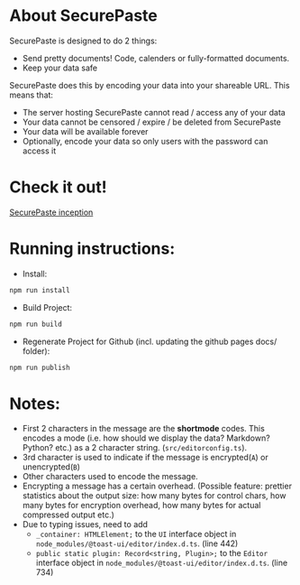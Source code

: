 # About SecurePaste

SecurePaste is designed to do 2 things:
- Send pretty documents! Code, calenders or fully-formatted documents.
- Keep your data safe

SecurePaste does this by encoding your data into your shareable URL. This means that:  
- The server hosting SecurePaste cannot read / access any of your data
- Your data cannot be censored / expire / be deleted from SecurePaste
- Your data will be available forever
- Optionally, encode your data so only users with the password can access it

# Check it out! 
[SecurePaste inception](https://choonkiatlee.github.io/securepaste/?CeBeJxdUTtPwzAQ3vMrPtQFpBYkRjbUESQQjwEhhqt9aSwcX+RzKPn3nAuUlM323ff0AtcbGQse2Y2Z70kLN83sgqDwrGGb2KMIvOASpQtpq1fNymDJY8hcymQjN/acip5gLZ6XcBRtzFkhGe0Y47RqJfdUinEdts+N5oZ5wCRjhqdCUGr/ufDCWmUVmwmcnHhzMEOEZN72V+0oM20i4/nh9hxPFdMzpQqncgWY3FPHUM4fnNGJlko1F3OUkhQYjccFyDlWBaUJ0v5JGs3LQf4HsTEsJ5XMFcifQ8hsB3v2HLmmbrP0R13PWXYhxrpMHxTiPoLVxebStu6GEiSRdbj8zs/zvgSS4oRRa9m7UDoLyxhIdSfZV3u/MUJpmgXWHbt3O8O+/gTN69GHJ8d7sbfT5uwLENG9vA==)

# Running instructions:

- Install:
```bash
npm run install
```

- Build Project:
```bash
npm run build
```

- Regenerate Project for Github (incl. updating the github pages docs/ folder):
```bash
npm run publish
```

# Notes: 
- First 2 characters in the message are the __shortmode__ codes. This encodes a mode (i.e. how should we display the data? Markdown? Python? etc.) as a 2 character string. (`src/editorconfig.ts`).
- 3rd character is used to indicate if the message is encrypted(`A`) or unencrypted(`B`)
- Other characters used to encode the message.
- Encrypting a message has a certain overhead. (Possible feature: prettier statistics about the output size: how many bytes for control chars, how many bytes for encryption overhead, how many bytes for actual compressed output etc.)
- Due to typing issues, need to add
  - `_container: HTMLElement;` to the `UI` interface object in `node_modules/@toast-ui/editor/index.d.ts`. (line 442)
  - `public static plugin: Record<string, Plugin>;` to the `Editor` interface object in `node_modules/@toast-ui/editor/index.d.ts`. (line 734)
